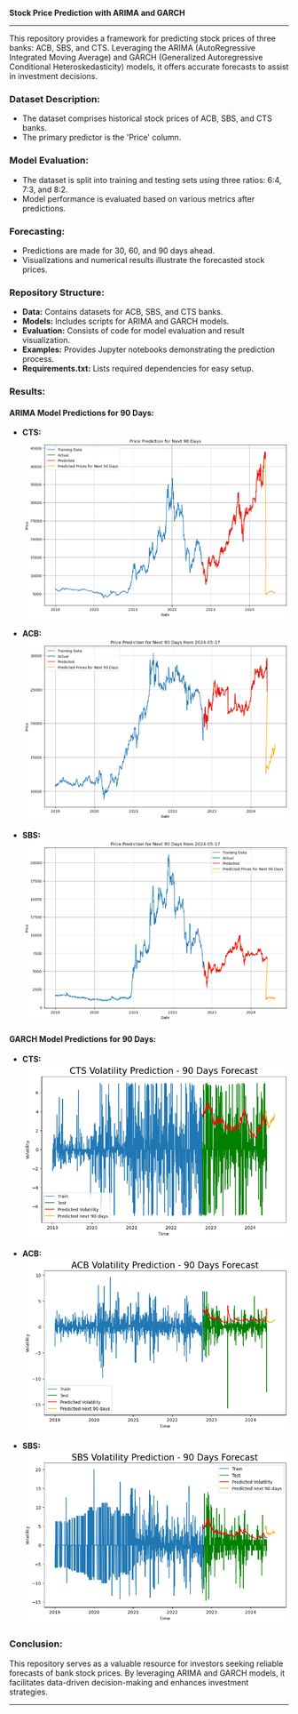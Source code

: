 
**Stock Price Prediction with ARIMA and GARCH**

---

This repository provides a framework for predicting stock prices of three banks: ACB, SBS, and CTS. Leveraging the ARIMA (AutoRegressive Integrated Moving Average) and GARCH (Generalized Autoregressive Conditional Heteroskedasticity) models, it offers accurate forecasts to assist in investment decisions.

### Dataset Description:
- The dataset comprises historical stock prices of ACB, SBS, and CTS banks.
- The primary predictor is the 'Price' column.

### Model Evaluation:
- The dataset is split into training and testing sets using three ratios: 6:4, 7:3, and 8:2.
- Model performance is evaluated based on various metrics after predictions.

### Forecasting:
- Predictions are made for 30, 60, and 90 days ahead.
- Visualizations and numerical results illustrate the forecasted stock prices.

### Repository Structure:
- **Data:** Contains datasets for ACB, SBS, and CTS banks.
- **Models:** Includes scripts for ARIMA and GARCH models.
- **Evaluation:** Consists of code for model evaluation and result visualization.
- **Examples:** Provides Jupyter notebooks demonstrating the prediction process.
- **Requirements.txt:** Lists required dependencies for easy setup.

### Results:

#### ARIMA Model Predictions for 90 Days:

- **CTS:**
![ARIMA 90-day Prediction for CTS](Pictures/ARIMA/ARIMA_CTS_73.png)

- **ACB:**
![ARIMA 90-day Prediction for ACB](Pictures/ARIMA/ARIMA_ACB_73.png)

- **SBS:**
![ARIMA 90-day Prediction for SBS](Pictures/ARIMA/ARIMA_SBS_73.png)

#### GARCH Model Predictions for 90 Days:

- **CTS:**
![GARCH 90-day Prediction for CTS](Pictures/GARCH/GARCH_CTS_73.png)

- **ACB:**
![GARCH 90-day Prediction for ACB](Pictures/GARCH/GARCH_ACB_73.png)

- **SBS:**
![GARCH 90-day Prediction for SBS](Pictures/GARCH/GARCH_SBS_73.png)


### Conclusion:
This repository serves as a valuable resource for investors seeking reliable forecasts of bank stock prices. By leveraging ARIMA and GARCH models, it facilitates data-driven decision-making and enhances investment strategies.

--- 


